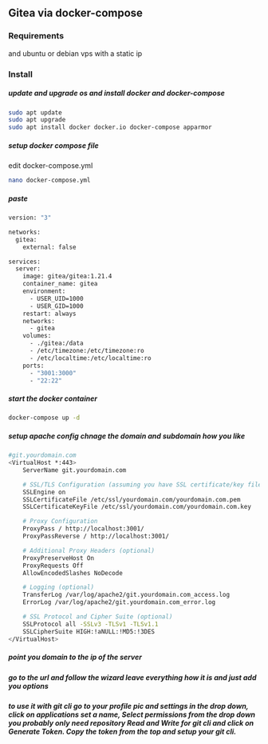 ## Gitea via docker-compose

### Requirements

and ubuntu or debian vps with a static ip

### Install

##### update and upgrade os and install docker and docker-compose
```bash
sudo apt update 
sudo apt upgrade
sudo apt install docker docker.io docker-compose apparmor
```
##### setup docker compose file
edit docker-compose.yml
```bash
nano docker-compose.yml
```
##### paste

```bash
version: "3"

networks:
  gitea:
    external: false

services:
  server:
    image: gitea/gitea:1.21.4
    container_name: gitea
    environment:
      - USER_UID=1000
      - USER_GID=1000
    restart: always
    networks:
      - gitea
    volumes:
      - ./gitea:/data
      - /etc/timezone:/etc/timezone:ro
      - /etc/localtime:/etc/localtime:ro
    ports:
      - "3001:3000"
      - "22:22"
```
##### start the docker container

```bash
docker-compose up -d
```
##### setup apache config chnage the domain and subdomain how you like 
```bash
#git.yourdomain.com
<VirtualHost *:443>
    ServerName git.yourdomain.com

    # SSL/TLS Configuration (assuming you have SSL certificate/key files)
    SSLEngine on
    SSLCertificateFile /etc/ssl/yourdomain.com/yourdomain.com.pem
    SSLCertificateKeyFile /etc/ssl/yourdomain.com/yourdomain.com.key

    # Proxy Configuration
    ProxyPass / http://localhost:3001/
    ProxyPassReverse / http://localhost:3001/

    # Additional Proxy Headers (optional)
    ProxyPreserveHost On
    ProxyRequests Off
    AllowEncodedSlashes NoDecode

    # Logging (optional)
    TransferLog /var/log/apache2/git.yourdomain.com_access.log
    ErrorLog /var/log/apache2/git.yourdomain.com_error.log

    # SSL Protocol and Cipher Suite (optional)
    SSLProtocol all -SSLv3 -TLSv1 -TLSv1.1
    SSLCipherSuite HIGH:!aNULL:!MD5:!3DES
</VirtualHost>
```
##### point you domain to the ip of the server
##### go to the url and follow the wizard leave everything how it is and just add you options

##### to use it with git cli go to your profile pic and settings in the drop down, click on applications set a name, Select permissions from the drop down you probably only need repository Read and Write for git cli and click on Generate Token. Copy the token from the top and setup your git cli.
